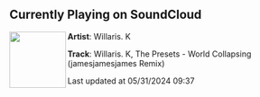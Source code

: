 ## Currently Playing on SoundCloud

[<img align="left" width="100" src="https://i1.sndcdn.com/artworks-yNyylAKlrhyYBlhy-0ZOlYw-t500x500.jpg">](https://soundcloud.com/willaris_k/willarisk-the-presets-world-collapsing-jamesjamesjames-remix)

**Artist**: Willaris. K 

**Track**: Willaris. K, The Presets - World Collapsing (jamesjamesjames Remix)

Last updated at 05/31/2024 09:37
